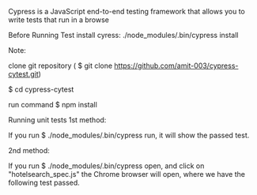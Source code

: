 Cypress is a JavaScript end-to-end testing framework that allows you to write tests that run in a browse

Before Running Test install cyress:
./node_modules/.bin/cypress install

Note:

clone git repository ( $ git clone https://github.com/amit-003/cypress-cytest.git)

$ cd cypress-cytest

run command $ npm install


Running unit tests
1st method:

If you run $ ./node_modules/.bin/cypress run, it will show the passed test.

2nd method:

If you run $ ./node_modules/.bin/cypress open, and click on "hotelsearch_spec.js" the Chrome browser will open, where we have the following test passed.

